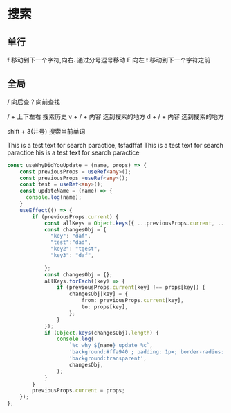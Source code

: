 # 搜索

## 单行
f 移动到下一个字符,向右. 通过分号逗号移动 
F 向左
t 移动到下一个字符之前
## 全局
/ 向后查
? 向前查找

/ + 上下左右  搜索历史
v + / + 内容  选到搜索的地方
d + / + 内容  选到搜索的地方

shift + 3(井号) 搜索当前单词

This is a test text for search paractice,  tsfadffaf
This is a test text for search paractice
his is a test text for search paractice


```typescript
const useWhyDidYouUpdate = (name, props) => {
    const previousProps = useRef<any>();
    const previousProps =useRef<any>();
    const test = useRef<any>();
    const updateName = (name) => {
      console.log(name);
    }
    useEffect(() => {
        if (previousProps.current) {
            const allKeys = Object.keys({ ...previousProps.current, ...props });
            const changesObj = {
              "key": "daf",
              "test":"dad",
              "key2": "tgest",
              "key3": "daf",
              
            };
            const changesObj = {};
            allKeys.forEach((key) => {
                if (previousProps.current[key] !== props[key]) {
                    changesObj[key] = {
                        from: previousProps.current[key],
                        to: props[key],
                    };
                }
            });
            if (Object.keys(changesObj).length) {
                console.log(
                    `%c why ${name} update %c`,
                    'background:#ffa940 ; padding: 1px; border-radius: 6px 0 0 3px;  color: #ffffff',
                    'background:transparent',
                    changesObj,
                );
            }
        }
        previousProps.current = props;
    });
};
```
